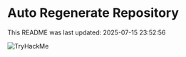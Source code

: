 # Auto Regenerate Repository

This README was last updated: 2025-07-15 23:52:56

 ![TryHackMe](https://tryhackme.com/badge/533634)